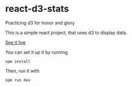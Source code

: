 # react-d3-stats
Practicing d3 for honor and glory

This is a simple react project, that uses d3 to display data. 

[See it live](https://elsalvadordali.github.io/react-d3-stats/)

You can set it up it by running 

```
npm install
```

Then, run it with 

```
npm run dev
```
